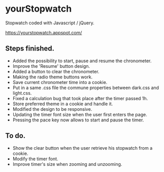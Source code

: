 # yourStopwatch

Stopwatch coded with Javascript / jQuery.

https://yourstopwatch.appspot.com/

## Steps finished.

* Added the possibility to start, pause and resume the chronometer.
* Improve the 'Resume' button design.
* Added a button to clear the chronometer.
* Making the radio theme buttons work.
* Save current chronometer time into a cookie.
* Put in a same .css file the commune properties between dark.css and light.css.
* Fixed a calculation bug that took place after the timer passed 1h.
* Store preferred theme in a cookie and handle it.
* Modified the design to be responsive.
* Updating the timer font size when the user first enters the page.
* Pressing the pace key now allows to start and pause the timer.

## To do.
* Show the clear button when the user retrieve his stopwatch from a cookie.
* Modify the timer font.
* Improve timer's size when zooming and unzooming.
